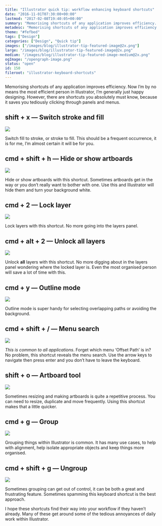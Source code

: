 ```yaml
---
title: "Illustrator quick tip: workflow enhancing keyboard shortcuts"
date: "2016-11-01T07:30:00+00:00"
lastmod: "2017-02-08T19:40:05+00:00"
summary: "Memorising shortcuts of any application improves efficiency. Now I’m by no means the most efficient person in Illustrator, I’m generally just happy designing. However, there are shortcuts you  absolutely must know, because it saves you tediously clicking through panels and menus."
metadesc: "Memorising shortcuts of any application improves efficiency. Now I’m by no means the most efficient person in Illustrator, I’m generally just happy designing. However, there are shortcuts you  absolutely must know, because it saves you tediously clicking through panels and menus."
theme: "#fefbed"
tags: ["Design"]
categories: ["Design", "Quick tip"]
images: ["/images/blog/illustrator-tip-featured-image@2x.png"]
large: "/images/blog/illustrator-tip-featured-image@2x.png"
medium: "/images/blog/illustrator-tip-featured-image-medium@2x.png"
ogImage: "/opengraph-image.png"
status: "open"
id: 150
fileroot: "illustrator-keyboard-shortcuts"
---
```


Memorising shortcuts of any application improves efficiency. Now I’m by no means the most efficient person in Illustrator, I’m generally just happy designing. However, there are shortcuts you absolutely must know, because it saves you tediously clicking through panels and menus.

## shift + x — Switch stroke and fill
<div className="article-image">
  <Image src="/images/blog/illustrator-keyboard-shortcuts-key-1.png" width={738} height={492} />
</div>

Switch fill to stroke, or stroke to fill. This should be a frequent occurrence, it is for me, I’m almost certain it will be for you.

## cmd + shift + h — Hide or show artboards
<div className="article-image">
  <Image src="/images/blog/illustrator-keyboard-shortcuts-key-2.png" width={738} height={492} />
</div>

Hide or show artboards with this shortcut. Sometimes artboards get in the way or you don’t really want to bother with one. Use this and Illustrator will hide them and turn your background white.

## cmd + 2 — Lock layer
<div className="article-image">
  <Image src="/images/blog/illustrator-keyboard-shortcuts-key-3.png" width={738} height={492} />
</div>

Lock layers with this shortcut. No more going into the layers panel.

## cmd + alt + 2 — Unlock all layers
<div className="article-image">
  <Image src="/images/blog/illustrator-keyboard-shortcuts-key-4.png" width={738} height={492} />
</div>

Unlock **all** layers with this shortcut. No more digging about in the layers panel wondering where the locked layer is. Even the most organised person will save a lot of time with this.

## cmd + y — Outline mode
<div className="article-image">
  <Image src="/images/blog/illustrator-keyboard-shortcuts-key-5.png" width={738} height={492} />
</div>

Outline mode is super handy for selecting overlapping paths or avoiding the background.

## cmd + shift + / — Menu search
<div className="article-image">
  <Image src="/images/blog/illustrator-keyboard-shortcuts-key-6.png" width={738} height={492} />
</div>

*This is common to all applications*. Forget which menu ‘Offset Path’ is in? No problem, this shortcut reveals the menu search. Use the arrow keys to navigate then press enter and you don’t have to leave the keyboard.

## shift + o — Artboard tool
<div className="article-image">
  <Image src="/images/blog/illustrator-keyboard-shortcuts-key-7.png" width={738} height={492} />
</div>

Sometimes resizing and making artboards is quite a repetitive process. You can need to resize, duplicate and move frequently. Using this shortcut makes that a little quicker.

## cmd + g — Group
<div className="article-image">
  <Image src="/images/blog/illustrator-keyboard-shortcuts-key-8.png" width={738} height={492} />
</div>

Grouping things within Illustrator is common. It has many use cases, to help with alignment, help isolate appropriate objects and keep things more organised.

## cmd + shift + g — Ungroup
<div className="article-image">
  <Image src="/images/blog/illustrator-keyboard-shortcuts-key-9.png" width={738} height={492} />
</div>

Sometimes grouping can get out of control, it can be both a great and frustrating feature. Sometimes spamming this keyboard shortcut is the best approach.

I hope these shortcuts find their way into your workflow if they haven’t already. Many of these get around some of the tedious annoyances of daily work within Illustrator.
